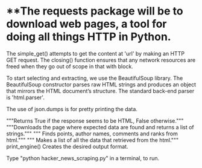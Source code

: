 # **The requests package will be to download web pages, a tool for doing all things HTTP in Python.

The simple_get() attempts to get the content at 'url' by making an HTTP GET request.
The closing() function ensures that any network resources are freed when they go out of scope in that with block.

To start selecting and extracting, we use the BeautifulSoup library. 
The BeautifulSoup constructor parses raw HTML strings and produces an object that mirrors the HTML document’s structure.
The standard back-end parser is 'html.parser'.

The use of json.dumps is for pretty printing the data.

"""Returns True if the response seems to be HTML, False otherwise."""
"""Downloads the page where expected data are found and returns a list of strings."""
""" Finds points, author names, comments and ranks from html."""
""" Makes a list of all the data that retrieved from the html."""
print_engine() Creates the desired output format.

Type "python hacker_news_scraping.py" in a terminal, to run.
